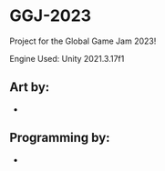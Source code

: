 # GGJ-2023
Project for the Global Game Jam 2023!

Engine Used: Unity 2021.3.17f1

Art by:
- 
-

Programming by:
- 
- 

